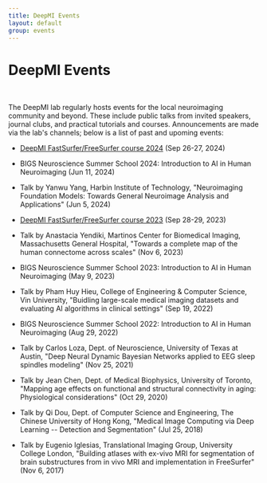 ```yaml
---
title: DeepMI Events
layout: default
group: events
---
```


# DeepMI Events

<br>

The DeepMI lab regularly hosts events for the local neuroimaging community and beyond. These include public talks from invited speakers, journal clubs, and practical tutorials and courses. Announcements are made via the lab's channels; below is a list of past and upoming events:

- [DeepMI FastSurfer/FreeSurfer course 2024](/events/workshops/fastsurfer-course-2024) (Sep 26-27, 2024)

- BIGS Neuroscience Summer School 2024: Introduction to AI in Human Neuroimaging (Jun 11, 2024)

- Talk by Yanwu Yang, Harbin Institute of Technology, "Neuroimaging Foundation Models: Towards General Neuroimage Analysis and Applications" (Jun 5, 2024)

- [DeepMI FastSurfer/FreeSurfer course 2023](/events/workshops/fastsurfer-course-2023) (Sep 28-29, 2023)

- Talk by Anastacia Yendiki, Martinos Center for Biomedical Imaging, Massachusetts General Hospital, "Towards a complete map of the human connectome across scales" (Nov 6, 2023)

- BIGS Neuroscience Summer School 2023: Introduction to AI in Human Neuroimaging (May 9, 2023)

- Talk by Pham Huy Hieu, College of Engineering & Computer Science, Vin University, "Buidling large-scale medical imaging datasets and evaluating AI algorithms in clinical settings" (Sep 19, 2022)

- BIGS Neuroscience Summer School 2022: Introduction to AI in Human Neuroimaging (Aug 29, 2022)

- Talk by Carlos Loza, Dept. of Neuroscience, University of Texas at Austin, "Deep Neural Dynamic Bayesian Networks applied to EEG sleep spindles modeling" (Nov 25, 2021)

- Talk by Jean Chen, Dept. of Medical Biophysics, University of Toronto, "Mapping age effects on functional and structural connectivity in aging: Physiological considerations" (Oct 29, 2020)

- Talk by Qi Dou, Dept. of Computer Science and Engineering, The Chinese University of Hong Kong, "Medical Image Computing via Deep Learning -- Detection and Segmentation" (Jul 25, 2018)

- Talk by Eugenio Iglesias, Translational Imaging Group, University College London, "Building atlases with ex-vivo MRI for segmentation of brain substructures from in vivo MRI and implementation in FreeSurfer"  (Nov 6, 2017)

<br>
